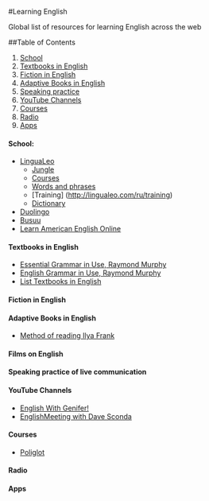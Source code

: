 #Learning English

Global list of resources for learning English across the web


##Table of Contents

  1. [School](#school)
  1. [Textbooks in English](#tbooks)
  1. [Fiction in English](#fiction)
  1. [Adaptive Books in English](#adbooks)
  1. [Speaking practice](#spractice)
  1. [YouTube Channels](#youtube)
  1. [Courses](#courses)
  1. [Radio](#radio)
  1. [Apps](#apps)


  
  

#### <a name='school'>School:</a>
- [LinguaLeo](http://lingualeo.com/ru/)
  - [Jungle](http://lingualeo.com/ru/jungle)
  - [Courses](http://lingualeo.com/ru/course)
  - [Words and phrases](http://lingualeo.com/ru/glossary/learn)
  - [Training] (http://lingualeo.com/ru/training)
  - [Dictionary](http://lingualeo.com/ru/userdict)
- [Duolingo](https://www.duolingo.com/)
- [Busuu](https://www.busuu.com/ru/)
- [Learn American English Online](http://learnamericanenglishonline.com/index.html)
  
#### <a name='tbooks'>Textbooks in English</a>
- [Essential Grammar in Use, Raymond Murphy](http://english03.ru/knigi/ob-uchebnike-murphy.html)
- [English Grammar in Use, Raymond Murphy](http://english01.ru/)
- [List Textbooks in English](http://netenglish.ru/book.html)


#### <a name='fiction'>Fiction in English</a>


#### <a name='adbooks'>Adaptive Books in English</a>
- [Method of reading Ilya Frank](http://www.franklang.ru/index.php/anglijskij-yazyk/14-teksty-na-anglijskom-yazyke-adaptirovannye-po-metodu-chteniya-ili-franka)


#### <a name='schoolb'>Films on English</a>


#### <a name='spractice'>Speaking practice of live communication</a>


#### <a name='youtube'>YouTube Channels</a>
- [English With Genifer!](http://www.youtube.com/user/JenniferESL)
- [EnglishMeeting with Dave Sconda](http://www.youtube.com/user/EnglishMeeting)


#### <a name='courses'>Courses</a>
- [Poliglot](http://rutracker.org/forum/viewtopic.php?t=3919832)

  


#### <a name='radio'>Radio</a>


#### <a name='apps'>Apps</a>  
